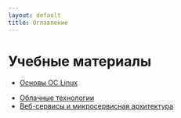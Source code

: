 ```yaml
---
layout: default
title: Оглавление
---
```


# Учебные материалы

* [Основы ОС Linux](./linux/)
<!-- [Большие данные](./bigdata/) -->
* [Облачные технологии](./clouds/)
* [Веб-сервисы и микросервисная архитектура](./ws/)
<!-- [Программирование на Python](./python/) -->
